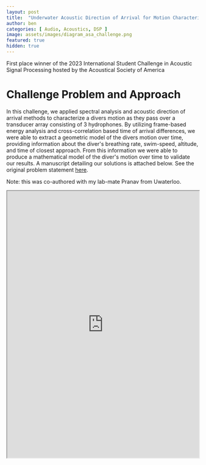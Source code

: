 ```yaml
---
layout: post
title:  "Underwater Acoustic Direction of Arrival for Motion Characterization"
author: ben
categories: [ Audio, Acoustics, DSP ]
image: assets/images/diagram_asa_challenge.png
featured: true
hidden: true
---
```


First place winner of the 2023 International Student Challenge in Acoustic Signal Processing hosted by the Acoustical Society of America

# Challenge Problem and Approach

In this challenge, we applied spectral analysis and acoustic direction of arrival methods to characterize a divers motion as they pass over a transducer array consisting of 3 hydrophones. By utilizing frame-based energy analysis and cross-correlation based time of arrival differences, we were able to extract a geometric model of the divers motion over time, providing information about the diver's breathing rate, swim-speed, altitude, and time of closest approach. From this information we were able to produce a mathematical model of the diver's motion over time to validate our results. A manuscript detailing our solutions is attached below. See the original problem statement [here](https://acousticstoday.org/international-student-challenge-problem-in-acoustic-signal-processing-2023-brian-g-ferguson-r-lee-culver-and-kay-l-gemba/). 

Note: this was co-authored with my lab-mate Pranav from Uwaterloo.

<iframe src="https://bpmasters.me/assets/pdf/asa_asp_challenge_2023.pdf#view=FitW" style="max-height:1000px;max-width:800px" width="100%" height="700px" allow="autoplay"></iframe>